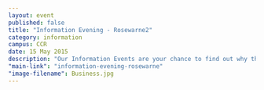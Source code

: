 ```yaml
---
layout: event
published: false
title: "Information Evening - Rosewarne2"
category: information
campus: CCR
date: 15 May 2015
description: "Our Information Events are your chance to find out why there, more for you at Duchy College"
"main-link": "information-evening-rosewarne"
"image-filename": Business.jpg
---
```


